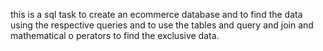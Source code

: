 this is a sql task to create an ecommerce database and
 to find the data using the respective queries and to 
 use the tables and query and join and mathematical o
 perators to find the exclusive data.